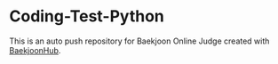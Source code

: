 # Coding-Test-Python
This is an auto push repository for Baekjoon Online Judge created with [BaekjoonHub](https://github.com/BaekjoonHub/BaekjoonHub).
